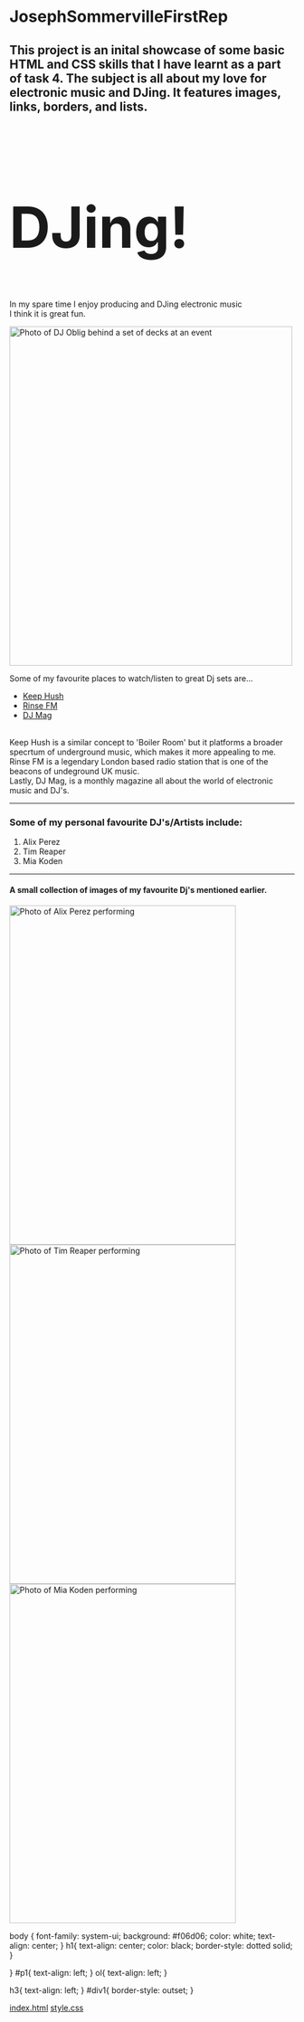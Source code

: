 # JosephSommervilleFirstRep

## This project is an inital showcase of some basic HTML and CSS skills that I have learnt as a part of task 4. The subject is all about my love for electronic music and DJing. It features images, links, borders, and lists.

<!DOCTYPE html>
<html lang="en" >
<head>
  <meta charset="UTF-8">
  <title>Untitled</title>
  <link rel="stylesheet" href="./style.css">

</head>
<body>
<title> JosephSommervilleWebpage </title>

<div>
<h1 style="font-size:100px;"> DJing! </h1>
<p> In my spare time I enjoy producing and DJing electronic music <br> I think it is great fun. </p>
<img src="https://keepinitgrimy.com/wp-content/uploads/2022/01/Keep-Hush-DJ-Oblig-Birthday-Post.jpg" width="500" height="600" alt="Photo of DJ Oblig behind a set of decks at an event">
</div>

<div>
<p> Some of my favourite places to watch/listen to great Dj sets are... <ul>
  <li>
    <a href="https://www.youtube.com/@KeepHush">Keep Hush</a></li>
  <li><a href="https://www.youtube.com/@rinsefm">Rinse FM</a></li>
  <li><a href="https://www.youtube.com/@DJMag">DJ Mag</a>
    </li>
</ul><br> Keep Hush is a similar concept to 'Boiler Room' but it platforms a broader specrtum of underground music, which makes it more appealing to me. <br>
Rinse FM is a legendary London based radio station that is one of the beacons of undeground UK music. <br>
Lastly, DJ Mag, is a monthly magazine all about the world of electronic music and DJ's.
</p>
<hr>
</div>

<div>
<h3>Some of my personal favourite DJ's/Artists include: </h3>
  <p id ="p1"> 
<ol>
  <li>Alix Perez</li>
  <li>Tim Reaper</li>
  <li>Mia Koden</li>
</ol>
</p>
</div>
<hr>
<div id ="div1">
  <h4> A small collection of images of my favourite Dj's mentioned earlier. </h4>
  <img src="https://encrypted-tbn0.gstatic.com/images?q=tbn:ANd9GcRMogZ4Di6HvQlFGqbjKmGM8dtaj0_0Aahw3w&s" width="400" height="600" alt="Photo of Alix Perez performing"> 
  <img src="https://i.ytimg.com/vi/vnfKxbvgeWM/maxresdefault.jpg" width="400" height="600" alt="Photo of Tim Reaper performing">
   <img src="https://encrypted-tbn0.gstatic.com/images?q=tbn:ANd9GcR6VmEKKWlw3UcKPdHQJBpmV9jSTfwWMM0g4A&s" width="400" height="600" alt="Photo of Mia Koden performing">
  
  
</div>
  
</body>
</html>

body {
  font-family: system-ui;
  background: #f06d06;
  color: white;
  text-align: center;
}
h1{
  text-align: center;
  color: black;
  border-style: dotted solid;
}


 }
#p1{
  text-align: left;
}
ol{
  text-align: left;
}

h3{
  text-align: left;
}
#div1{
  border-style: outset;
}


[index.html](https://github.com/user-attachments/files/22519414/index.html)
[style.css](https://github.com/user-attachments/files/22519416/style.css)
